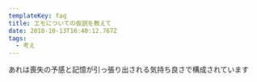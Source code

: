 ```yaml
---
templateKey: faq
title: エモについての仮説を教えて
date: 2018-10-13T16:40:12.767Z
tags:
  - 考え
---
```

あれは喪失の予感と記憶が引っ張り出される気持ち良さで構成されています

